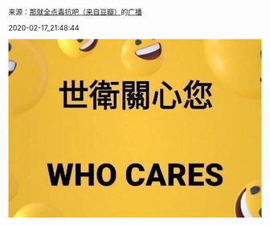 来源：[那就全点毒抗吧（来自豆瓣）](https://www.douban.com/people/yipxxxxxxxx/)的[广播](https://www.douban.com/people/yipxxxxxxxx/status/2817573347/)


2020-02-17_21:48:44


![](./pic/2020-02-17_21:48:44-那就全点毒抗吧的广播1.jpg)  

